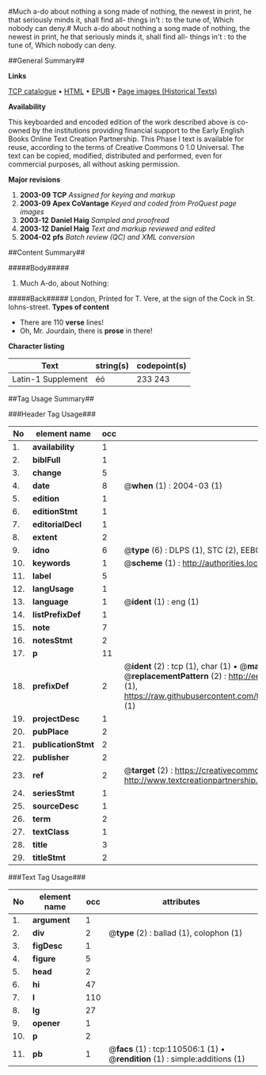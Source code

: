 #Much a-do about nothing a song made of nothing, the newest in print, he that seriously minds it, shall find all- things in't : to the tune of, Which nobody can deny.#
Much a-do about nothing a song made of nothing, the newest in print, he that seriously minds it, shall find all- things in't : to the tune of, Which nobody can deny.

##General Summary##

**Links**

[TCP catalogue](http://www.ota.ox.ac.uk/tcp/)  • 
[HTML](http://tei.it.ox.ac.uk/tcp/Texts-HTML/free/A51/A51564.html)  • 
[EPUB](http://tei.it.ox.ac.uk/tcp/Texts-EPUB/free/A51/A51564.epub) • 
[Page images (Historical Texts)](https://data.historicaltexts.jisc.ac.uk/view?pubId=eebo-31355508e&pageId=eebo-31355508e-110506-1)

**Availability**

This keyboarded and encoded edition of the
	       work described above is co-owned by the institutions
	       providing financial support to the Early English Books
	       Online Text Creation Partnership. This Phase I text is
	       available for reuse, according to the terms of Creative
	       Commons 0 1.0 Universal. The text can be copied,
	       modified, distributed and performed, even for
	       commercial purposes, all without asking permission.

**Major revisions**

1. __2003-09__ __TCP__ *Assigned for keying and markup*
1. __2003-09__ __Apex CoVantage__ *Keyed and coded from ProQuest page images*
1. __2003-12__ __Daniel Haig__ *Sampled and proofread*
1. __2003-12__ __Daniel Haig__ *Text and markup reviewed and edited*
1. __2004-02__ __pfs__ *Batch review (QC) and XML conversion*

##Content Summary##

#####Body#####

1. Much A-do, about Nothing:

#####Back#####
London, Printed for T. Vere, at the sign of the Cock in St. Iohns-street.
**Types of content**

  * There are 110 **verse** lines!
  * Oh, Mr. Jourdain, there is **prose** in there!

**Character listing**


|Text|string(s)|codepoint(s)|
|---|---|---|
|Latin-1 Supplement|éó|233 243|

##Tag Usage Summary##

###Header Tag Usage###

|No|element name|occ|attributes|
|---|---|---|---|
|1.|__availability__|1||
|2.|__biblFull__|1||
|3.|__change__|5||
|4.|__date__|8| @__when__ (1) : 2004-03 (1)|
|5.|__edition__|1||
|6.|__editionStmt__|1||
|7.|__editorialDecl__|1||
|8.|__extent__|2||
|9.|__idno__|6| @__type__ (6) : DLPS (1), STC (2), EEBO-CITATION (1), OCLC (1), VID (1)|
|10.|__keywords__|1| @__scheme__ (1) : http://authorities.loc.gov/ (1)|
|11.|__label__|5||
|12.|__langUsage__|1||
|13.|__language__|1| @__ident__ (1) : eng (1)|
|14.|__listPrefixDef__|1||
|15.|__note__|7||
|16.|__notesStmt__|2||
|17.|__p__|11||
|18.|__prefixDef__|2| @__ident__ (2) : tcp (1), char (1)  •  @__matchPattern__ (2) : ([0-9\-]+):([0-9IVX]+) (1), (.+) (1)  •  @__replacementPattern__ (2) : http://eebo.chadwyck.com/downloadtiff?vid=$1&page=$2 (1), https://raw.githubusercontent.com/textcreationpartnership/Texts/master/tcpchars.xml#$1 (1)|
|19.|__projectDesc__|1||
|20.|__pubPlace__|2||
|21.|__publicationStmt__|2||
|22.|__publisher__|2||
|23.|__ref__|2| @__target__ (2) : https://creativecommons.org/publicdomain/zero/1.0/ (1), http://www.textcreationpartnership.org/docs/. (1)|
|24.|__seriesStmt__|1||
|25.|__sourceDesc__|1||
|26.|__term__|2||
|27.|__textClass__|1||
|28.|__title__|3||
|29.|__titleStmt__|2||


###Text Tag Usage###

|No|element name|occ|attributes|
|---|---|---|---|
|1.|__argument__|1||
|2.|__div__|2| @__type__ (2) : ballad (1), colophon (1)|
|3.|__figDesc__|1||
|4.|__figure__|5||
|5.|__head__|2||
|6.|__hi__|47||
|7.|__l__|110||
|8.|__lg__|27||
|9.|__opener__|1||
|10.|__p__|2||
|11.|__pb__|1| @__facs__ (1) : tcp:110506:1 (1)  •  @__rendition__ (1) : simple:additions (1)|
